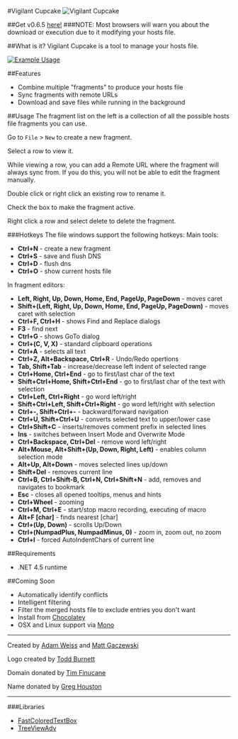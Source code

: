 #Vigilant Cupcake
![Vigilant Cupcake](https://amweiss.github.io/vigilant-cupcake/images/VC2-nobg-whitecake.png)

##Get v0.6.5 [here!](https://cdn.rawgit.com/amweiss/vigilant-cupcake/v0.6.5/VigilantCupcake/bin/Release/vigilantcupcake.zip)
###NOTE: Most browsers will warn you about the download or execution due to it modifying your hosts file.

##What is it?
Vigilant Cupcake is a tool to manage your hosts file.

[![Example Usage](https://amweiss.github.io/vigilant-cupcake/images/example.png)](https://amweiss.github.io/vigilant-cupcake/images/example.png)

##Features
* Combine multiple "fragments" to produce your hosts file
* Sync fragments with remote URLs
* Download and save files while running in the background

##Usage
The fragment list on the left is a collection of all the possible hosts file fragments you can use.

Go to `File` > `New` to create a new fragment.

Select a row to view it.

While viewing a row, you can add a Remote URL where the fragment will always sync from.
If you do this, you will not be able to edit the fragment manually.

Double click or right click an existing row to rename it.

Check the box to make the fragment active.

Right click a row and select delete to delete the fragment.

###Hotkeys
The file windows support the following hotkeys:
Main tools:
* **Ctrl+N** - create a new fragment
* **Ctrl+S** - save and flush DNS
* **Ctrl+D** - flush dns
* **Ctrl+O** - show current hosts file

In fragment editors:
* **Left, Right, Up, Down, Home, End, PageUp, PageDown** - moves caret
* **Shift+(Left, Right, Up, Down, Home, End, PageUp, PageDown)** - moves caret with selection
* **Ctrl+F, Ctrl+H** - shows Find and Replace dialogs
* **F3** - find next
* **Ctrl+G** - shows GoTo dialog
* **Ctrl+(C, V, X)** - standard clipboard operations
* **Ctrl+A** - selects all text
* **Ctrl+Z, Alt+Backspace, Ctrl+R** - Undo/Redo opertions
* **Tab, Shift+Tab** - increase/decrease left indent of selected range
* **Ctrl+Home, Ctrl+End** - go to first/last char of the text
* **Shift+Ctrl+Home, Shift+Ctrl+End** - go to first/last char of the text with selection
* **Ctrl+Left, Ctrl+Right** - go word left/right
* **Shift+Ctrl+Left, Shift+Ctrl+Right** - go word left/right with selection
* **Ctrl+-, Shift+Ctrl+-** - backward/forward navigation
* **Ctrl+U, Shift+Ctrl+U** - converts selected text to upper/lower case
* **Ctrl+Shift+C** - inserts/removes comment prefix in selected lines
* **Ins** - switches between Insert Mode and Overwrite Mode
* **Ctrl+Backspace, Ctrl+Del** - remove word left/right
* **Alt+Mouse, Alt+Shift+(Up, Down, Right, Left)** - enables column selection mode
* **Alt+Up, Alt+Down** - moves selected lines up/down
* **Shift+Del** - removes current line
* **Ctrl+B, Ctrl+Shift-B, Ctrl+N, Ctrl+Shift+N** - add, removes and navigates to bookmark
* **Esc** - closes all opened tooltips, menus and hints
* **Ctrl+Wheel** - zooming
* **Ctrl+M, Ctrl+E** - start/stop macro recording, executing of macro
* **Alt+F [char]** - finds nearest [char]
* **Ctrl+(Up, Down)** - scrolls Up/Down
* **Ctrl+(NumpadPlus, NumpadMinus, 0)** - zoom in, zoom out, no zoom
* **Ctrl+I** - forced AutoIndentChars of current line

##Requirements
* .NET 4.5 runtime

##Coming Soon
* Automatically identify conflicts
* Intelligent filtering
* Filter the merged hosts file to exclude entries you don't want
* Install from [Chocolatey](http://chocolatey.org/)
* OSX and Linux support via [Mono](http://www.mono-project.com/)

-----
Created by [Adam Weiss](https://github.com/amweiss) and [Matt Gaczewski](https://github.com/mgaczewski)

Logo created by [Todd Burnett](toddjburnett@gmail.com)

Domain donated by [Tim Finucane](https://github.com/speljamr)

Name donated by [Greg Houston](https://github.com/ghoustonjr)

------
###Libraries
* [FastColoredTextBox](https://www.nuget.org/packages/FastColoredTextBox/)
* [TreeViewAdv](https://www.nuget.org/packages/TreeViewAdv/)
